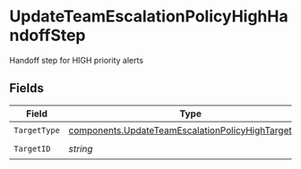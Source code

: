 # UpdateTeamEscalationPolicyHighHandoffStep

Handoff step for HIGH priority alerts


## Fields

| Field                                                                                                                      | Type                                                                                                                       | Required                                                                                                                   | Description                                                                                                                |
| -------------------------------------------------------------------------------------------------------------------------- | -------------------------------------------------------------------------------------------------------------------------- | -------------------------------------------------------------------------------------------------------------------------- | -------------------------------------------------------------------------------------------------------------------------- |
| `TargetType`                                                                                                               | [components.UpdateTeamEscalationPolicyHighTargetType](../../models/components/updateteamescalationpolicyhightargettype.md) | :heavy_check_mark:                                                                                                         | N/A                                                                                                                        |
| `TargetID`                                                                                                                 | *string*                                                                                                                   | :heavy_check_mark:                                                                                                         | N/A                                                                                                                        |